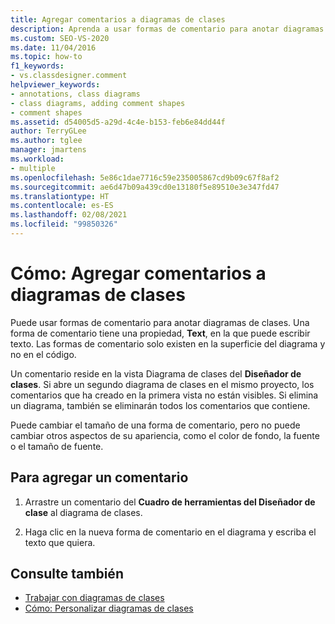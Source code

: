 ```yaml
---
title: Agregar comentarios a diagramas de clases
description: Aprenda a usar formas de comentario para anotar diagramas de clases en Diseñador de clases.
ms.custom: SEO-VS-2020
ms.date: 11/04/2016
ms.topic: how-to
f1_keywords:
- vs.classdesigner.comment
helpviewer_keywords:
- annotations, class diagrams
- class diagrams, adding comment shapes
- comment shapes
ms.assetid: d54005d5-a29d-4c4e-b153-feb6e84dd44f
author: TerryGLee
ms.author: tglee
manager: jmartens
ms.workload:
- multiple
ms.openlocfilehash: 5e86c1dae7716c59e235005867cd9b09c67f8af2
ms.sourcegitcommit: ae6d47b09a439cd0e13180f5e89510e3e347fd47
ms.translationtype: HT
ms.contentlocale: es-ES
ms.lasthandoff: 02/08/2021
ms.locfileid: "99850326"
---
```

# <a name="how-to-add-comments-to-class-diagrams"></a>Cómo: Agregar comentarios a diagramas de clases

Puede usar formas de comentario para anotar diagramas de clases. Una forma de comentario tiene una propiedad, **Text**, en la que puede escribir texto. Las formas de comentario solo existen en la superficie del diagrama y no en el código.

Un comentario reside en la vista Diagrama de clases del **Diseñador de clases**. Si abre un segundo diagrama de clases en el mismo proyecto, los comentarios que ha creado en la primera vista no están visibles. Si elimina un diagrama, también se eliminarán todos los comentarios que contiene.

Puede cambiar el tamaño de una forma de comentario, pero no puede cambiar otros aspectos de su apariencia, como el color de fondo, la fuente o el tamaño de fuente.

## <a name="to-add-a-comment"></a>Para agregar un comentario

1. Arrastre un comentario del **Cuadro de herramientas del Diseñador de clase** al diagrama de clases.

2. Haga clic en la nueva forma de comentario en el diagrama y escriba el texto que quiera.

## <a name="see-also"></a>Consulte también

- [Trabajar con diagramas de clases](designing-and-viewing-classes-and-types.md)
- [Cómo: Personalizar diagramas de clases](how-to-customize-class-diagrams.md)
